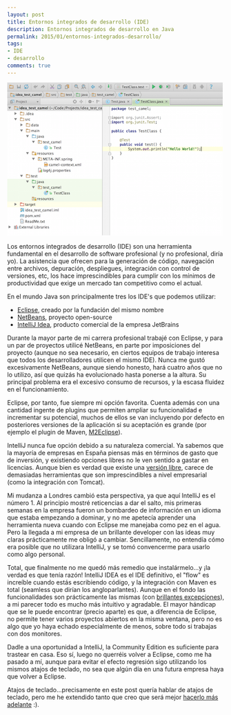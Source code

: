 ```yaml
---
layout: post
title: Entornos integrados de desarrollo (IDE)
description: Entornos integrados de desarrollo en Java
permalink: 2015/01/entornos-integrados-desarrollo/
tags:
- IDE
- desarrollo
comments: true
---
```


![IntelliJ Idea](/public/pictures/screenshot_intellij.png)

Los entornos integrados de desarrollo (IDE) son una herramienta fundamental en el desarrollo de software profesional (y no profesional, diría yo). La asistencia que ofrecen para la generación de código, navegación entre archivos, depuración, despliegues, integración con control de versiones, etc, los hace imprescindibles para cumplir con los mínimos de productividad que exige un mercado tan competitivo como el actual.

<!--break-->

En el mundo Java son principalmente tres los IDE's que podemos utilizar:

* [Eclipse](https://eclipse.org/), creado por la fundación del mismo nombre
* [NetBeans](https://netbeans.org/), proyecto open-source
* [IntelliJ Idea](https://www.jetbrains.com/idea/), producto comercial de la empresa JetBrains

Durante la mayor parte de mi carrera profesional trabajé con Eclipse, y para un par de proyectos utilicé NetBeans, en parte por imposiciones del proyecto (aunque no sea necesario, en ciertos equipos de trabajo interesa que todos los desarrolladores utilicen el mismo IDE). Nunca me gustó excesivamente NetBeans, aunque siendo honesto, hará cuatro años que no lo utilizo, así que quizás ha evolucionado hasta ponerse a la altura. Su principal problema era el excesivo consumo de recursos, y la escasa fluidez en el funcionamiento.

Eclipse, por tanto, fue siempre mi opción favorita. Cuenta además con una cantidad ingente de plugins que permiten ampliar su funcionalidad e incrementar su potencial, muchos de ellos se van incluyendo por defecto en posteriores versiones de la aplicación si su aceptación es grande (por ejemplo el plugin de Maven, [M2Eclipse](http://eclipse.org/m2e/)).

IntelliJ nunca fue opción debido a su naturaleza comercial. Ya sabemos que la mayoría de empresas en España piensas más en términos de gasto que de inversión, y existiendo opciones libres no le ven sentido a gastar en licencias. Aunque bien es verdad que existe una [versión libre](http://www.jetbrains.org/pages/viewpage.action?pageId=983211), carece de demasiadas herramientas que son imprescindibles a nivel empresarial (como la integración con Tomcat).

Mi mudanza a Londres cambió esta perspectiva, ya que aquí IntelliJ es el número 1. Al principio mostré reticencias a dar el salto, mis primeras semanas en la empresa fueron un bombardeo de información en un idioma que estaba empezando a dominar, y no me apetecía aprender una herramienta nueva cuando con Eclipse me manejaba como pez en el agua. Pero la llegada a mi empresa de un brillante developer con las ideas muy claras prácticamente me obligó a cambiar. Sencillamente, no entendía cómo era posible que no utilizara IntelliJ, y se tomó convencerme para usarlo como algo personal.

Total, que finalmente no me quedó más remedio que instalármelo...y ¡la verdad es que tenía razón! IntelliJ IDEA es el IDE definitivo, el "flow" es increíble cuando estás escribiendo código, y la integración con Maven es total (seamless que dirían los angloparlantes). Aunque en el fondo las funcionalidades son prácticamente las mismas (con [brillantes excepciones](https://www.youtube.com/watch?v=YvVbPTxE4DA)), a mi parecer todo es mucho más intuitivo y agradable. El mayor hándicap que se le puede encontrar (precio aparte) es que, a diferencia de Eclipse, no permite tener varios proyectos abiertos en la misma ventana, pero no es algo que yo haya echado especialmente de menos, sobre todo si trabajas con dos monitores.

Dadle a una oportunidad a IntelliJ, la Community Edition es suficiente para trastear en casa. Eso sí, luego no querréis volver a Eclipse, como me ha pasado a mí, aunque para evitar el efecto regresión sigo utilizando los mismos atajos de teclado, no sea que algún día en una futura empresa haya que volver a Eclipse.

Atajos de teclado...precisamente en este post quería hablar de atajos de teclado, pero me he extendido tanto que creo que será mejor [hacerlo más adelante](/2015/02/atajos-teclado-ide) :).

